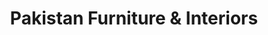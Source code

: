---
title: "Pakistan Furniture & Interiors"
url: /hydrabd/pakistan-furniture-und-interiors/
shop: Möbel
---